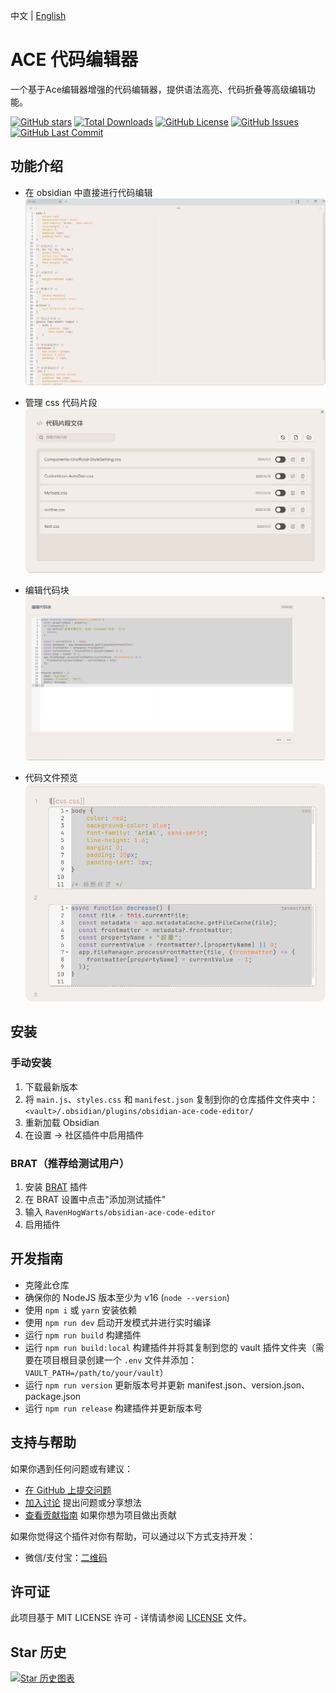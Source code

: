 中文 | [English](https://github.com/RavenHogWarts/obsidian-ace-code-editor/blob/master/README.md)

# ACE 代码编辑器

一个基于Ace编辑器增强的代码编辑器，提供语法高亮、代码折叠等高级编辑功能。

[![GitHub stars](https://img.shields.io/github/stars/RavenHogWarts/obsidian-ace-code-editor?style=flat&label=星标)](https://github.com/RavenHogWarts/obsidian-ace-code-editor/stargazers)
[![Total Downloads](https://img.shields.io/github/downloads/RavenHogWarts/obsidian-ace-code-editor/total?style=flat&label=总下载量)](https://github.com/RavenHogWarts/obsidian-ace-code-editor/releases)
[![GitHub License](https://img.shields.io/github/license/RavenHogWarts/obsidian-ace-code-editor?style=flat&label=许可证)](https://github.com/RavenHogWarts/obsidian-ace-code-editor/blob/master/LICENSE)
[![GitHub Issues](https://img.shields.io/github/issues/RavenHogWarts/obsidian-ace-code-editor?style=flat&label=问题)](https://github.com/RavenHogWarts/obsidian-ace-code-editor/issues)
[![GitHub Last Commit](https://img.shields.io/github/last-commit/RavenHogWarts/obsidian-ace-code-editor?style=flat&label=最后提交)](https://github.com/RavenHogWarts/obsidian-ace-code-editor/commits/master)

## 功能介绍

- 在 obsidian 中直接进行代码编辑
![](./assets/code_view_leaf.png)

- 管理 css 代码片段
![](./assets/snippet_manager.png)

- 编辑代码块
![](./assets/code_block_edit.png)

- 代码文件预览
![](./assets/code_file_preview.png)

## 安装
### 手动安装

1. 下载最新版本
2. 将 `main.js`、`styles.css` 和 `manifest.json` 复制到你的仓库插件文件夹中：`<vault>/.obsidian/plugins/obsidian-ace-code-editor/`
3. 重新加载 Obsidian
4. 在设置 → 社区插件中启用插件

### BRAT（推荐给测试用户）
1. 安装 [BRAT](https://github.com/TfTHacker/obsidian42-brat) 插件
2. 在 BRAT 设置中点击"添加测试插件"
3. 输入 `RavenHogWarts/obsidian-ace-code-editor`
4. 启用插件

## 开发指南

- 克隆此仓库
- 确保你的 NodeJS 版本至少为 v16 (`node --version`)
- 使用 `npm i` 或 `yarn` 安装依赖
- 使用 `npm run dev` 启动开发模式并进行实时编译
- 运行 `npm run build` 构建插件
- 运行 `npm run build:local` 构建插件并将其复制到您的 vault 插件文件夹（需要在项目根目录创建一个 `.env` 文件并添加：`VAULT_PATH=/path/to/your/vault`）
- 运行 `npm run version` 更新版本号并更新 manifest.json、version.json、package.json
- 运行 `npm run release` 构建插件并更新版本号

## 支持与帮助

如果你遇到任何问题或有建议：
- [在 GitHub 上提交问题](https://github.com/RavenHogWarts/obsidian-ace-code-editor/issues)
- [加入讨论](https://github.com/RavenHogWarts/obsidian-ace-code-editor/discussions) 提出问题或分享想法
- [查看贡献指南](./CONTRIBUTING.md) 如果你想为项目做出贡献

如果你觉得这个插件对你有帮助，可以通过以下方式支持开发：
- 微信/支付宝：[二维码](https://s2.loli.net/2024/05/06/lWBj3ObszUXSV2f.png)

## 许可证

此项目基于 MIT LICENSE 许可 - 详情请参阅 [LICENSE](LICENSE) 文件。

## Star 历史

[![Star 历史图表](https://api.star-history.com/svg?repos=RavenHogWarts/obsidian-ace-code-editor&type=Timeline)](https://www.star-history.com/#RavenHogWarts/obsidian-ace-code-editor&Timeline)
